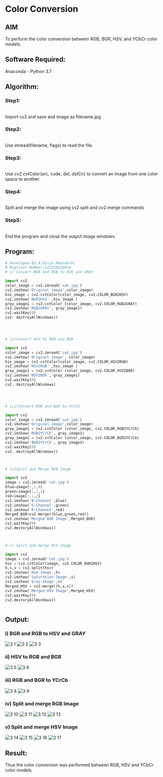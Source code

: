# Color Conversion
## AIM
To perform the color conversion between RGB, BGR, HSV, and YCbCr color models.

## Software Required:
Anaconda - Python 3.7
## Algorithm:
### Step1:
<br>
Import cv2 and save and image as filename.jpg

### Step2:
<br>
Use imread(filename, flags) to read the file.

### Step3:
<br>
Use cv2.cvtColor(src, code, dst, dstCn) to convert an image from one color space to another

### Step4:
<br>
Split and merge the image using cv2.split and cv2.merge commands

### Step5:
<br>
End the program and close the output image windows.

## Program:
```python
# Developed By:A.Divya Meenakshi
# Register Number:212220230014
# i) Convert BGR and RGB to HSV and GRAY

import cv2
color_image = cv2.imread('cat.jpg')
cv2.imshow('Original image',color_image)
hsv_image = cv2.cvtColor(color_image, cv2.COLOR_BGR2HSV)
cv2.imshow('BGR2HSV' ,hsv_image )
gray_image1 = cv2.cvtColor (color_image, cv2.COLOR_RGB2GRAY)
cv2.imshow('RGB2GRAY', gray_image1)
cv2.waitKey(0)
cv2. destroyAllWindows()




# ii)Convert HSV to RGB and BGR

import cv2
color_image = cv2.imread('cat.jpg')
cv2.imshow('Original image', color_image)
hsv_image = cv2.cvtColor(color_image, cv2.COLOR_HSV2RGB)
cv2.imshow('HSV2RGB' ,hsv_image )
gray_image1 = cv2.cvtColor (color_image, cv2.COLOR_HSV2BGR)
cv2.imshow('HSV2BGR', gray_image1)
cv2.waitKey(0)
cv2. destroyAllWindows(




# iii)Convert RGB and BGR to YCrCb

import cv2
color_image = cv2.imread('cat.jpg')
cv2.imshow('Original image',color_image)
gray_image1 = cv2.cvtColor (color_image, cv2.COLOR_RGB2YCrCb)
cv2.imshow('RGB2YCrCb', gray_image1)
gray_image1 = cv2.cvtColor (color_image, cv2.COLOR_BGR2YCrCb)
cv2.imshow('BGR2YCrCb', gray_image1)
cv2.waitKey(0)
cv2. destroyAllWindows()



# iv)Split and Merge RGB Image

import cv2
image = cv2.imread('cat.jpg')
blue=image[:,:,0]
green=image[:,:,1]
red=image[:,:,2]
cv2.imshow('B-Channel',blue)
cv2.imshow('G-Channel',green)
cv2.imshow('R-Channel',red)
Merged_BGR=cv2.merge((blue,green,red))
cv2.imshow('Merged BGR Image',Merged_BGR)
cv2.waitKey(0)
cv2.destoryAllWindows()



# v) Split and merge HSV Image

import cv2
image = cv2.imread('cat.jpg')
hsv = cv2.cvtColor(image, cv2.COLOR_BGR2HSV)
h,s,v = cv2.split(hsv)
cv2.imshow('Hue-Image',h)
cv2.imshow('Saturation-Image',s)
cv2.imshow('Gray-Image',v)
Merged_HSV = cv2.merge((h,s,v))
cv2.imshow('Merged HSV Image',Merged_HSV)
cv2.waitKey(0)
cv2.destoryAllWindows()



```
## Output:
### i) BGR and RGB to HSV and GRAY
![3 1](https://user-images.githubusercontent.com/75235402/162799412-75552f42-c205-46c4-9c15-d7a76b79b64e.JPG)
![3 2](https://user-images.githubusercontent.com/75235402/162799422-18bd95c9-8882-4183-9a69-5a883ed6bce8.JPG)
![3 3](https://user-images.githubusercontent.com/75235402/162799749-ca290b23-e8b3-44a4-8ed0-8778a77182d8.JPG)


### ii) HSV to RGB and BGR
![3 5](https://user-images.githubusercontent.com/75235402/162799879-4fcf4707-d80e-43e7-a2f0-4121bad51f2e.JPG)
![3 6](https://user-images.githubusercontent.com/75235402/162799887-642cc672-fcda-4adb-a6dc-fc8469e2719e.JPG)


### iii) RGB and BGR to YCrCb
![3 8](https://user-images.githubusercontent.com/75235402/162800108-1e0caa3c-68cb-4556-ba95-784464d6b0a4.JPG)
![3 9](https://user-images.githubusercontent.com/75235402/162800112-08b56205-e5d9-4169-8a92-21ca87ee59f2.JPG)




### iv) Split and merge RGB Image
![3 10](https://user-images.githubusercontent.com/75235402/162800532-78985c39-713f-48cf-945c-c9b8f571439d.JPG)
![3 11](https://user-images.githubusercontent.com/75235402/162800597-4d038e0e-3449-498b-b66e-5880f3a9a2b7.JPG)
![3 12](https://user-images.githubusercontent.com/75235402/162800649-e89bcb80-252a-44f1-845a-8aac085a8e9a.JPG)
![3 13](https://user-images.githubusercontent.com/75235402/162800701-9df5d7c2-1f3e-4f52-933c-501a63aa5ed9.JPG)



### v) Split and merge HSV Image
![3 14](https://user-images.githubusercontent.com/75235402/162800726-70fc4290-092d-4b7a-8add-e1a137ead882.JPG)
![3 15](https://user-images.githubusercontent.com/75235402/162800755-b4596fad-741a-4452-832c-09d6884140f2.JPG)
![3 16](https://user-images.githubusercontent.com/75235402/162800774-97728d47-0788-4455-8f32-f50a37ccb9d6.JPG)
![3 17](https://user-images.githubusercontent.com/75235402/162800786-a8b6e389-b1a6-42e0-9098-beca01a92b7a.JPG)



## Result:
Thus the color conversion was performed between RGB, HSV and YCbCr color models.
